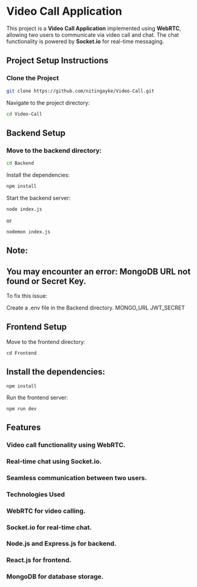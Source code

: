 # Video Call Application

This project is a **Video Call Application** implemented using **WebRTC**, allowing two users to communicate via video call and chat. The chat functionality is powered by **Socket.io** for real-time messaging.

## Project Setup Instructions

### Clone the Project

```bash
git clone https://github.com/nitingayke/Video-Call.git
```

Navigate to the project directory:
```bash
cd Video-Call
```

## Backend Setup
### Move to the backend directory:

```bash
cd Backend
```

Install the dependencies:
```bash
npm install
```
Start the backend server:

```
node index.js
```
or
```
nodemon index.js
```

## Note:
## You may encounter an error: MongoDB URL not found or Secret Key.

To fix this issue:

Create a .env file in the Backend directory.
MONGO_URL
JWT_SECRET

## Frontend Setup
Move to the frontend directory:

```
cd Frontend
```

## Install the dependencies:

```
npm install
```

Run the frontend server:
```
npm run dev
```


## Features
### Video call functionality using WebRTC.
### Real-time chat using Socket.io.
### Seamless communication between two users.
### Technologies Used
### WebRTC for video calling.
### Socket.io for real-time chat.
### Node.js and Express.js for backend.
### React.js for frontend.
### MongoDB for database storage.
